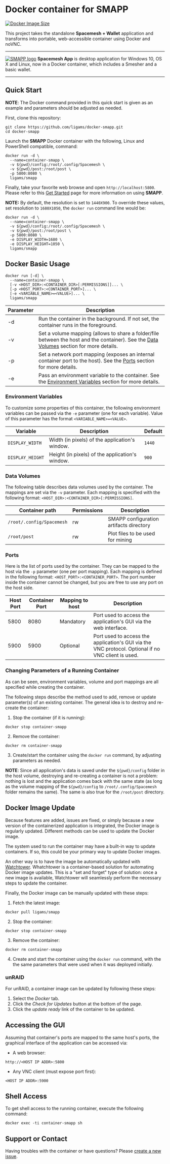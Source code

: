 # Docker container for SMAPP
[![Docker Image Size](https://img.shields.io/docker/image-size/ligams/smapp/latest)](https://hub.docker.com/r/ligams/smapp/tags)

This project takes the standalone **Spacemesh + Wallet** application and transforms into portable, web-accessible 
container using Docker and noVNC.

---

[![SMAPP logo](doc/img/smapp-docker.png)](https://spacemesh.io/)
**Spacemesh App** is  desktop application for Windows 10, OS X and Linux, now in a Docker container, which includes a Smesher and a basic wallet. 

---

## Quick Start

**NOTE**: The Docker command provided in this quick start is given as an example and parameters 
should be adjusted as needed.

First, clone this repository:
```
git clone https://github.com/ligams/docker-smapp.git
cd docker-smapp
```

Launch the **SMAPP** Docker container with the following, Linux and PowerShell compatible, command:
```
docker run -d \
  --name=container-smapp \ 
  -v ${pwd}/config:/root/.config/Spacemesh \
  -v ${pwd}/post:/root/post \
  -p 5800:8080 \
  ligams/smapp
```
Finally, take your favorite web browse and open `http://localhost:5800`.
Please refer to this [Get Started](https://spacemesh.io/start/) page for more information on using **SMAPP**.

**NOTE:** By default, the resolution is set to `1440X900`.  To override these values, set resolution to `1680X1050`, the `docker run` command line would be:

```
docker run -d \
  --name=container-smapp \ 
  -v ${pwd}/config:/root/.config/Spacemesh \
  -v ${pwd}/post:/root/post \
  -p 5800:8080 \
  -e DISPLAY_WIDTH=1680 \
  -e DISPLAY_HEIGHT=1050 \
  ligams/smapp
```

## Docker Basic Usage

```
docker run [-d] \
  --name=container-smapp \
  [-v <HOST_DIR>:<CONTAINER_DIR>[:PERMISSIONS]]... \
  [-p <HOST_PORT>:<CONTAINER_PORT>]... \
  [-e <VARIABLE_NAME>=<VALUE>]... \
  ligams/smapp
```
| Parameter | Description                                                                                                                                               |
|-----------|-----------------------------------------------------------------------------------------------------------------------------------------------------------|
| -d        | Run the container in the background.  If not set, the container runs in the foreground.                                                                   |
| -v        | Set a volume mapping (allows to share a folder/file between the host and the container).  See the [Data Volumes](#data-volumes) section for more details. |
| -p        | Set a network port mapping (exposes an internal container port to the host).  See the [Ports](#ports) section for more details.                           |
| -e        | Pass an environment variable to the container. See the [Environment Variables](#environment-variables) section for more details.                          |

### Environment Variables

To customize some properties of this container, the following environment variables can be passed via the `-e` parameter (one for each variable).  Value of this parameter has the format `<VARIABLE_NAME>=<VALUE>`.

| Variable       | Description                                     | Default |
|----------------|-------------------------------------------------|---------|
|`DISPLAY_WIDTH` | Width (in pixels) of the application's window.  | `1440`  |
|`DISPLAY_HEIGHT`| Height (in pixels) of the application's window. | `900`   |

### Data Volumes

The following table describes data volumes used by the container.  The mappings
are set via the `-v` parameter.  Each mapping is specified with the following
format: `<HOST_DIR>:<CONTAINER_DIR>[:PERMISSIONS]`.

| Container path          | Permissions | Description                             |
|-------------------------|-------------|-----------------------------------------|
|`/root/.config/Spacemesh`| rw          | SMAPP configuration artifacts directory |
|`/root/post`             | rw          | Plot files to be used for mining        |

### Ports

Here is the list of ports used by the container.  They can be mapped to the host
via the `-p` parameter (one per port mapping).  Each mapping is defined in the
following format: `<HOST_PORT>:<CONTAINER_PORT>`.  The port number inside the
container cannot be changed, but you are free to use any port on the host side.

|  Host Port  | Container Port | Mapping to host | Description                                                                                         |
|-------------|----------------|-----------------|-----------------------------------------------------------------------------------------------------|
|     5800    |      8080      | Mandatory       | Port used to access the application's GUI via the web interface.                                    |
|     5900    |      5900      | Optional        | Port used to access the application's GUI via the VNC protocol.  Optional if no VNC client is used. |

### Changing Parameters of a Running Container

As can be seen, environment variables, volume and port mappings are all specified
while creating the container.

The following steps describe the method used to add, remove or update
parameter(s) of an existing container.  The general idea is to destroy and
re-create the container:

  1. Stop the container (if it is running):
```
docker stop container-smapp 
```
  2. Remove the container:
```
docker rm container-smapp 
```
  3. Create/start the container using the `docker run` command, by adjusting
     parameters as needed.

**NOTE**: Since all application's data is saved under the `${pwd}/config` folder in 
the host volume, destroying and re-creating a container is not a problem: nothing is lost
and the application comes back with the same state (as long as the volume mapping of
the `${pwd}/config` to `/root/.config/Spacemesh` folder remains the same).  The same is
also true for the `/root/post` directory.

## Docker Image Update

Because features are added, issues are fixed, or simply because a new version
of the containerized application is integrated, the Docker image is regularly
updated.  Different methods can be used to update the Docker image.

The system used to run the container may have a built-in way to update
containers.  If so, this could be your primary way to update Docker images.

An other way is to have the image be automatically updated with [Watchtower].
Whatchtower is a container-based solution for automating Docker image updates.
This is a "set and forget" type of solution: once a new image is available,
Watchtower will seamlessly perform the necessary steps to update the container.

Finally, the Docker image can be manually updated with these steps:

  1. Fetch the latest image:
```
docker pull ligams/smapp
```
  2. Stop the container:
```
docker stop container-smapp 
```
  3. Remove the container:
```
docker rm container-smapp 
```
  4. Create and start the container using the `docker run` command, with the
the same parameters that were used when it was deployed initially.

[Watchtower]: https://github.com/containrrr/watchtower

### unRAID

For unRAID, a container image can be updated by following these steps:

  1. Select the *Docker* tab.
  2. Click the *Check for Updates* button at the bottom of the page.
  3. Click the *update ready* link of the container to be updated.

## Accessing the GUI

Assuming that container's ports are mapped to the same host's ports, the
graphical interface of the application can be accessed via:

  * A web browser:
```
http://<HOST IP ADDR>:5800
```

  * Any VNC client (must expose port first):
```
<HOST IP ADDR>:5900
```

## Shell Access

To get shell access to the running container, execute the following command:

```
docker exec -ti container-smapp sh
```

## Support or Contact

Having troubles with the container or have questions?  Please
[create a new issue].

[create a new issue]: https://github.com/ligams/docker-smapp/issues

